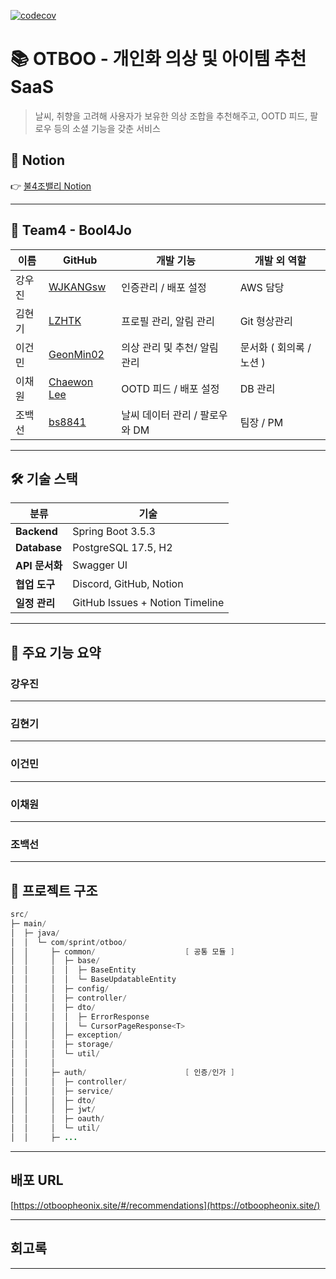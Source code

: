 [![codecov](https://codecov.io/gh/SB03-otboo-4/sb03-otboo-boolsajo/branch/dev/graph/badge.svg)](https://codecov.io/gh/SB03-otboo-4/sb03-otboo-boolsajo?branch=dev)


# 📚 OTBOO - **개인화 의상 및 아이템 추천 SaaS**

> 날씨, 취향을 고려해 사용자가 보유한 의상 조합을 추천해주고, 
OOTD 피드, 팔로우 등의 소셜 기능을 갖춘 서비스


## 🔗 Notion

👉 [불4조밸리 Notion](https://www.notion.so/4-207649136c118078aae4d8edb6e58153?pvs=21)

---

## 👥 Team4 - Bool4Jo

| 이름 | GitHub | 개발 기능 | 개발 외 역할 |
| --- | --- | --- | --- |
| 강우진 | [WJKANGsw](https://github.com/SB03-otboo-4/sb03-otboo-boolsajo) | 인증관리 / 배포 설정 | AWS 담당 |
| 김현기 | [LZHTK](https://github.com/LZHTK) | 프로필 관리, 알림 관리 | Git 형상관리 |
| 이건민 | [GeonMin02](https://github.com/GeonMin02) | 의상 관리 및 추천/ 알림 관리 | 문서화 ( 회의록 / 노션 ) |
| 이채원 | [Chaewon Lee](https://github.com/Chaewon3Lee) | OOTD 피드 / 배포 설정 | DB 관리 |
| 조백선 | [bs8841](https://github.com/bs8841) | 날씨 데이터 관리 / 팔로우와 DM | 팀장 / PM |

---

## 🛠 기술 스택

| 분류 | 기술 |
| --- | --- |
| **Backend** | Spring Boot 3.5.3 |
| **Database** | PostgreSQL 17.5, H2 |
| **API 문서화** | Swagger UI |
| **협업 도구** | Discord, GitHub, Notion |
| **일정 관리** | GitHub Issues + Notion Timeline |

---

## 📌 주요 기능 요약

### 강우진

---

### 김현기

---

### 이건민

---

### 이채원

---

### 조백선

---

## 📁 프로젝트 구조

```java
src/
├─ main/
│  ├─ java/
│  │  └─ com/sprint/otboo/
│  │     ├─ common/                    [ 공통 모듈 ]
│  │     │  ├─ base/
│  │     │  │  ├─ BaseEntity
│  │     │  │  └─ BaseUpdatableEntity
│  │     │  ├─ config/
│  │     │  ├─ controller/
│  │     │  ├─ dto/
│  │     │  │  ├─ ErrorResponse
│  │     │  │  └─ CursorPageResponse<T>
│  │     │  ├─ exception/
│  │     │  ├─ storage/
│  │     │  └─ util/
│  │     │
│  │     ├─ auth/                      [ 인증/인가 ]
│  │     │  ├─ controller/
│  │     │  ├─ service/
│  │     │  ├─ dto/
│  │     │  ├─ jwt/
│  │     │  ├─ oauth/
│  │     │  └─ util/
│  │     ├─ ...

```

---

## 배포 URL

[https://otboopheonix.site/#/recommendations](https://otboopheonix.site/)

---

## 회고록

---
